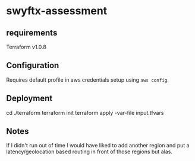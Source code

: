 # swyftx-assessment

## requirements
Terraform v1.0.8

## Configuration
Requires default profile in aws credentials setup using `aws config`.

## Deployment
cd ./terraform
terraform init
terraform apply -var-file input.tfvars

## Notes
If I didn't run out of time I would have liked to add another region and put a latency/geolocation based routing in front of those regions but alas.
